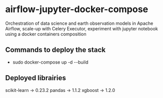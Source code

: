 # airflow-jupyter-docker-compose
Orchestration of data science and earth observation models in Apache Airflow, scale-up with Celery Executor, experiment with jupyter notebook using a docker containers composition

## Commands to deploy the stack 
* sudo docker-compose up -d --build

## Deployed librairies 
scikit-learn -> 0.23.2
pandas -> 1.1.2
xgboost -> 1.2.0